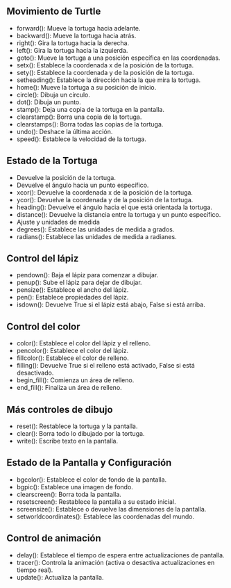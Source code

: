 ## Movimiento de Turtle
- forward(): Mueve la tortuga hacia adelante.
- backward(): Mueve la tortuga hacia atrás.
- right(): Gira la tortuga hacia la derecha.
- left(): Gira la tortuga hacia la izquierda.
- goto(): Mueve la tortuga a una posición específica en las coordenadas.
- setx(): Establece la coordenada x de la posición de la tortuga.
- sety(): Establece la coordenada y de la posición de la tortuga.
- setheading(): Establece la dirección hacia la que mira la tortuga.
- home(): Mueve la tortuga a su posición de inicio.
- circle(): Dibuja un círculo.
- dot(): Dibuja un punto.
- stamp(): Deja una copia de la tortuga en la pantalla.
- clearstamp(): Borra una copia de la tortuga.
- clearstamps(): Borra todas las copias de la tortuga.
- undo(): Deshace la última acción.
- speed(): Establece la velocidad de la tortuga.
## Estado de la Tortuga
- Devuelve la posición de la tortuga.
- Devuelve el ángulo hacia un punto específico.
- xcor(): Devuelve la coordenada x de la posición de la tortuga.
- ycor(): Devuelve la coordenada y de la posición de la tortuga.
- heading(): Devuelve el ángulo hacia el que está orientada la tortuga.
- distance(): Devuelve la distancia entre la tortuga y un punto específico.
- Ajuste y unidades de medida
- degrees(): Establece las unidades de medida a grados.
- radians(): Establece las unidades de medida a radianes.
## Control del lápiz
- pendown(): Baja el lápiz para comenzar a dibujar.
- penup(): Sube el lápiz para dejar de dibujar.
- pensize(): Establece el ancho del lápiz.
- pen(): Establece propiedades del lápiz.
- isdown(): Devuelve True si el lápiz está abajo, False si está arriba.
## Control del color
- color(): Establece el color del lápiz y el relleno.
- pencolor(): Establece el color del lápiz.
- fillcolor(): Establece el color de relleno.
- filling(): Devuelve True si el relleno está activado, False si está desactivado.
- begin_fill(): Comienza un área de relleno.
- end_fill(): Finaliza un área de relleno.
## Más controles de dibujo
- reset(): Restablece la tortuga y la pantalla.
- clear(): Borra todo lo dibujado por la tortuga.
- write(): Escribe texto en la pantalla.
## Estado de la Pantalla y Configuración
- bgcolor(): Establece el color de fondo de la pantalla.
- bgpic(): Establece una imagen de fondo.
- clearscreen(): Borra toda la pantalla.
- resetscreen(): Restablece la pantalla a su estado inicial.
- screensize(): Establece o devuelve las dimensiones de la pantalla.
- setworldcoordinates(): Establece las coordenadas del mundo.
## Control de animación
- delay(): Establece el tiempo de espera entre actualizaciones de pantalla.
- tracer(): Controla la animación (activa o desactiva actualizaciones en tiempo real).
- update(): Actualiza la pantalla.